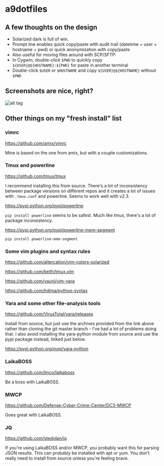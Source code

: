 # a9dotfiles

## A few thoughts on the design

* Solarized dark is full of win.
* Prompt line enables quick copy/paste with audit trail (datetime + user + hostname + pwd) or quick anonymization with copy/paste
* Also useful for moving files around with SCP/SFTP:
 * In Cygwin, double-click `$PWD` to quickly copy `${USER}@${HOSTNAME}:${PWD}` for paste in another terminal
 * Double-click `$USER` or `$HOSTNAME` and copy `${USER}@${HOSTNAME}` without `$PWD`

## Screenshots are nice, right?

![alt tag](http://i.imgur.com/MLwOaFd.png)

## Other things on my "fresh install" list

### vimrc

https://github.com/amix/vimrc

Mine is based on the one from amix, but with a couple customizations.

### Tmux and powerline

https://github.com/tmux/tmux

I recommend installing this from source. There's a lot of inconsistency between package versions on different repos and it creates a lot of issues with `.tmux.conf` and powerline. Seems to work well with v2.3.

https://pypi.python.org/pypi/powerline

`pip install powerline` seems to be safest. Much like tmux, there's a lot of package inconsistency.

https://pypi.python.org/pypi/powerline-mem-segment

`pip install powerline-mem-segment` 

### Some vim plugins and syntax rules

https://github.com/altercation/vim-colors-solarized

https://github.com/keith/tmux.vim

https://github.com/yaunj/vim-yara

https://github.com/hdima/python-syntax

### Yara and some other file-analysis tools

https://github.com/VirusTotal/yara/releases

Install from source, but just use the archives provided from the link above rather than cloning the git master branch - I've had a lot of problems doing that. I also avoid installing the yara-python module from source and use the pypi package instead, linked just below.

https://pypi.python.org/pypi/yara-python

### LaikaBOSS

https://github.com/lmco/laikaboss

Be a boss with LaikaBOSS.

### MWCP

https://github.com/Defense-Cyber-Crime-Center/DC3-MWCP

Goes great with LaikaBOSS.

### JQ

https://github.com/stedolan/jq

If you're using LaikaBOSS and/or MWCP, you probably want this for parsing JSON results. This can probably be installed with apt or yum. You don't really need to install from source unless you're feeling brave.
